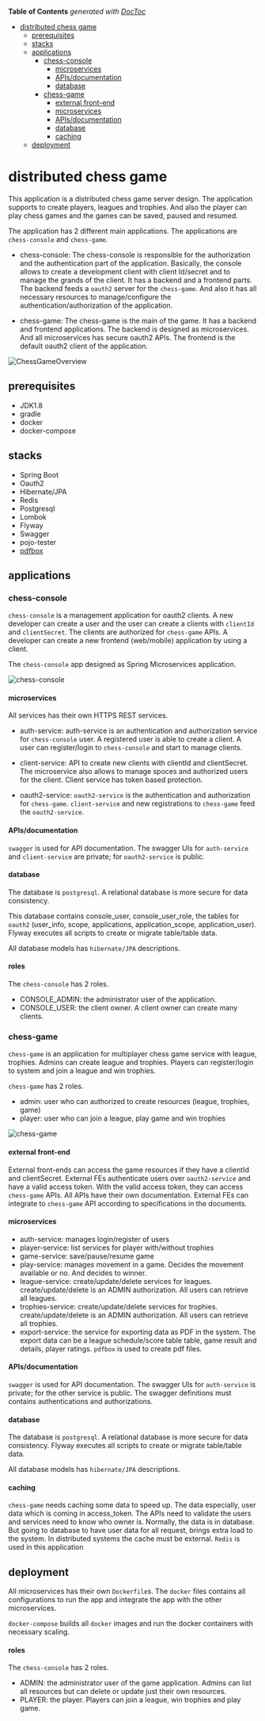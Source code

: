 <!-- START doctoc generated TOC please keep comment here to allow auto update -->
<!-- DON'T EDIT THIS SECTION, INSTEAD RE-RUN doctoc TO UPDATE -->
**Table of Contents**  *generated with [DocToc](https://github.com/thlorenz/doctoc)*

- [distributed chess game](#distributed-chess-game)
  - [prerequisites](#prerequisites)
  - [stacks](#stacks)
  - [applications](#applications)
    - [chess-console](#chess-console)
      - [microservices](#microservices)
      - [APIs/documentation](#apisdocumentation)
      - [database](#database)
    - [chess-game](#chess-game)
      - [external front-end](#external-front-end)
      - [microservices](#microservices-1)
      - [APIs/documentation](#apisdocumentation-1)
      - [database](#database-1)
      - [caching](#caching)
  - [deployment](#deployment)

<!-- END doctoc generated TOC please keep comment here to allow auto update -->

# distributed chess game

This application is a distributed chess game server design. The application supports to create players, leagues and trophies. And also the player can play chess games and the games can be saved, paused and resumed.

The application has 2 different main applications. The applications are `chess-console` and `chess-game`.
- chess-console: The chess-console is responsible for the authorization and the authentication part of the application. Basically, the console allows to create a development client with client Id/secret and to manage the grands of the client. It has a backend and a frontend parts. The backend feeds a `oauth2` server for the `chess-game`. And also it has all necessary resources to manage/configure the authentication/authorization of the application. 

- chess-game: The chess-game is the main of the game. It has a backend and frontend applications. The backend is designed as microservices. And all microservices has secure oauth2 APIs. The frontend is the default oauth2 client of the application.
 
 
![ChessGameOverview](doc/ChessGameOverview.png)


## prerequisites
- JDK1.8
- gradle
- docker
- docker-compose

## stacks
- Spring Boot
- Oauth2
- Hibernate/JPA
- Redis
- Postgresql
- Lombok
- Flyway
- Swagger
- pojo-tester
- [pdfbox](https://pdfbox.apache.org/)
 
## applications

### chess-console

`chess-console` is a management application for oauth2 clients. A new developer can create a user and the user can create a clients with `clientId` and `clientSecret`. 
The clients are authorized for `chess-game` APIs. A developer can create a new frontend (web/mobile) application by using a client. 

The `chess-console` app designed as Spring Microservices application.

![chess-console](doc/chess-console.png)

#### microservices

 All services has their own HTTPS REST services. 

- auth-service: auth-service is an authentication and authorization service for `chess-console` user. A registered user is able to create a client. A user can register/login to `chess-console` and start to manage clients.

- client-service: API to create new clients with clientId and clientSecret. The microservice also allows to manage spoces and authorized users for the client. Client service has token based protection.

- oauth2-service: `oauth2-service` is the authentication and authorization for `chess-game`. `client-service` and new registrations to `chess-game` feed the `oauth2-service`.

#### APIs/documentation

`swagger` is used for API documentation. The swagger UIs for `auth-service` and `client-service` are private; for `oauth2-service` is public.

#### database
The database is `postgresql`. A relational database is more secure for data consistency.

This database contains console_user, console_user_role, the tables for `oauth2` (user_info, scope, applications, application_scope, application_user).
Flyway executes all scripts to create or migrate table/table data.

All database models has `hibernate/JPA` descriptions.

#### roles
The `chess-console` has 2 roles.
- CONSOLE_ADMIN: the administrator user of the application.
- CONSOLE_USER: the client owner. A client owner can create many clients.
 
### chess-game

`chess-game` is an application for multiplayer chess game service with league, trophies. Admins can create league and trophies. Players can register/login to system and join a league and win trophies.

`chess-game` has 2 roles.
- admin: user who can authorized to create resources (league, trophies, game) 
- player: user who can join a league, play game and win trophies 

![chess-game](doc/chess-game.png)


#### external front-end
External front-ends can access the game resources if they have a clientId and clientSecret. External FEs authenticate users over `oauth2-service` and have a valid access token. 
With the valid access token, they can access `chess-game` APIs. All APIs have their own documentation. External FEs can integrate to `chess-game` API according to specifications in the documents.

#### microservices
- auth-service: manages login/register of users
- player-service: list services for player with/without trophies
- game-service: save/pause/resume game
- play-service:  manages movement in a game. Decides the movement available or no. And decides to winner. 
- league-service: create/update/delete services for leagues. create/update/delete is an ADMIN authorization. All users can retrieve all leagues.
- trophies-service: create/update/delete services for trophies. create/update/delete is an ADMIN authorization. All users can retrieve all trophies.
- export-service: the service for exporting data as PDF in the system. The export data can be a league schedule/score table table, game result and details, player ratings. `pdfbox` is used to create pdf files.
 
#### APIs/documentation

`swagger` is used for API documentation. The swagger UIs for `auth-service`  is private; for the other service is public. The swagger definitions must contains authentications and authorizations.

#### database

The database is `postgresql`. A relational database is more secure for data consistency.
Flyway executes all scripts to create or migrate table/table data.

All database models has `hibernate/JPA` descriptions. 

#### caching

`chess-game` needs caching some data to speed up. The data especially, user data which is coming in access_token. The APIs need to validate the users and services need to know who owner is. 
Normally, the data is in database. But going to database to have user data for all request, brings extra load to the system. In distributed systems the cache must be external. 
`Redis` is used in this application

## deployment

All microservices has their own `Dockerfile`s. The `docker` files contains all configurations to run the app and integrate the app with the other microservices. 

`docker-compose` builds all `docker` images and run the docker containers with necessary scaling.

#### roles
The `chess-console` has 2 roles.
- ADMIN: the administrator user of the game application. Admins can list all resources but can delete or update just their own resources.
- PLAYER: the player. Players can join a league, win trophies and play game.
